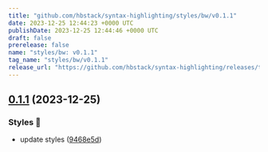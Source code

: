 ```yaml
---
title: "github.com/hbstack/syntax-highlighting/styles/bw/v0.1.1"
date: 2023-12-25 12:44:23 +0000 UTC
publishDate: 2023-12-25 12:44:46 +0000 UTC
draft: false
prerelease: false
name: "styles/bw: v0.1.1"
tag_name: "styles/bw/v0.1.1"
release_url: "https://github.com/hbstack/syntax-highlighting/releases/tag/styles/bw/v0.1.1"
---
```


## [0.1.1](https://github.com/hbstack/syntax-highlighting/compare/styles/bw/v0.1.0...styles/bw/v0.1.1) (2023-12-25)


### Styles 🎨

* update styles ([9468e5d](https://github.com/hbstack/syntax-highlighting/commit/9468e5d054f6c1775a1966bcf308506cebd2f804))
